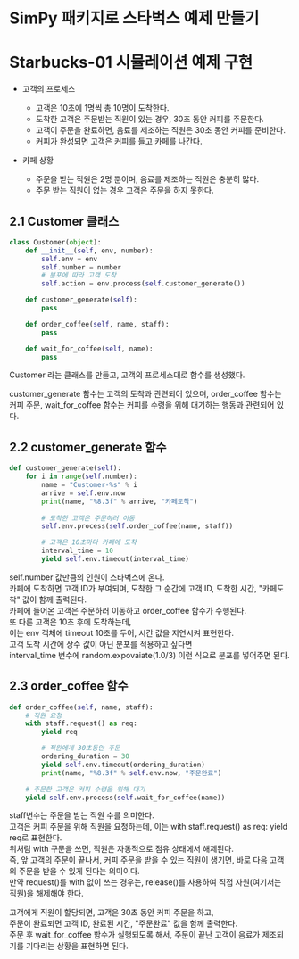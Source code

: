 # SimPy 패키지로 스타벅스 예제 만들기
# Starbucks-01 시뮬레이션 예제 구현
- 고객의 프로세스
    - 고객은 10초에 1명씩 총 10명이 도착한다.
    - 도착한 고객은 주문받는 직원이 있는 경우, 30초 동안 커피를 주문한다.
    - 고객이 주문을 완료하면, 음료를 제조하는 직원은 30초 동안 커피를 준비한다.
    - 커피가 완성되면 고객은 커피를 들고 카페를 나간다.

- 카페 상황
    - 주문을 받는 직원은 2명 뿐이며, 음료를 제조하는 직원은 충분히 많다.
    - 주문 받는 직원이 없는 경우 고객은 주문을 하지 못한다.

## 2.1 Customer 클래스
```python
class Customer(object):
    def __init__(self, env, number):
        self.env = env
        self.number = number
        # 분포에 따라 고객 도착
        self.action = env.process(self.customer_generate())

    def customer_generate(self):
        pass

    def order_coffee(self, name, staff):
        pass

    def wait_for_coffee(self, name):
        pass

```
Customer 라는 클래스를 만들고, 고객의 프로세스대로 함수를 생성했다.

customer_generate 함수는 고객의 도착과 관련되어 있으며,
order_coffee 함수는 커피 주문,
wait_for_coffee 함수는 커피를 수령을 위해 대기하는 행동과 관련되어 있다.

## 2.2 customer_generate 함수
```python
def customer_generate(self):
    for i in range(self.number):
        name = "Customer-%s" % i
        arrive = self.env.now
        print(name, "%8.3f" % arrive, "카페도착")
        
        # 도착한 고객은 주문하러 이동
        self.env.process(self.order_coffee(name, staff))

        # 고객은 10초마다 카페에 도착
        interval_time = 10
        yield self.env.timeout(interval_time)

```

self.number 값만큼의 인원이 스타벅스에 온다.  
카페에 도착하면 고객 ID가 부여되며, 도착한 그 순간에 고객 ID, 도착한 시간, "카페도착" 값이 함께 출력된다.  
카페에 들어온 고객은 주문하러 이동하고 order_coffee 함수가 수행된다.  
또 다른 고객은 10초 후에 도착하는데,  
이는 env 객체에 timeout 10초를 두어, 시간 값을 지연시켜 표현한다.  
고객 도착 시간에 상수 값이 아닌 분포를 적용하고 싶다면  
interval_time 변수에 random.expovaiate(1.0/3) 이런 식으로 분포를 넣어주면 된다.  

## 2.3 order_coffee 함수
```python
def order_coffee(self, name, staff):
    # 직원 요청
    with staff.request() as req:
        yield req

        # 직원에게 30초동안 주문
        ordering_duration = 30
        yield self.env.timeout(ordering_duration)
        print(name, "%8.3f" % self.env.now, "주문완료")

    # 주문한 고객은 커피 수령을 위해 대기
    yield self.env.process(self.wait_for_coffee(name))

```
staff변수는 주문을 받는 직원 수를 의미한다.  
고객은 커피 주문을 위해 직원을 요청하는데, 이는 with staff.request() as req: yield req로 표현한다.  
위처럼 with 구문을 쓰면, 직원은 자동적으로 점유 상태에서 해제된다.  
즉, 앞 고객의 주문이 끝나서, 커피 주문을 받을 수 있는 직원이 생기면, 바로 다음 고객의 주문을 받을 수 있게 된다는 의미이다.  
만약 request()를 with 없이 쓰는 경우는, release()를 사용하여 직접 자원(여기서는 직원)을 해제해야 한다.  

고객에게 직원이 할당되면, 고객은 30초 동안 커피 주문을 하고,  
주문이 완료되면 고객 ID, 완료된 시간, "주문완료" 값을 함께 출력한다.  
주문 후 wait_for_coffee 함수가 실행되도록 해서, 주문이 끝난 고객이 음료가 제조되기를 기다리는 상황을 표현하면 된다.  

